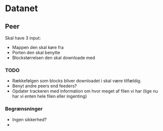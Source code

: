 Datanet
===========

Peer
----
Skal have 3 input:
- Mappen den skal køre fra
- Porten den skal benytte
- Blockstørrelsen den skal downloade med

### TODO
- Rækkefølgen som blocks bliver downloadet i skal være tilfældig.
- Benyt andre peers end feeders?
- Opdater trackeren med information om hvor meget af filen vi har (lige nu har vi enten hele filen eller ingenting)


### Begrænsninger
- Ingen sikkerhed?
- 
